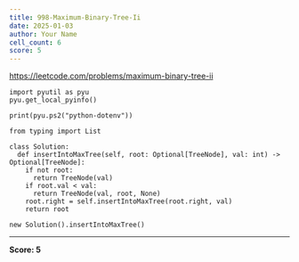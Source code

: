 ```yaml
---
title: 998-Maximum-Binary-Tree-Ii
date: 2025-01-03
author: Your Name
cell_count: 6
score: 5
---
```


https://leetcode.com/problems/maximum-binary-tree-ii


```
import pyutil as pyu
pyu.get_local_pyinfo()
```


```
print(pyu.ps2("python-dotenv"))
```


```
from typing import List
```


```
class Solution:
  def insertIntoMaxTree(self, root: Optional[TreeNode], val: int) -> Optional[TreeNode]:
    if not root:
      return TreeNode(val)
    if root.val < val:
      return TreeNode(val, root, None)
    root.right = self.insertIntoMaxTree(root.right, val)
    return root
```


```
new Solution().insertIntoMaxTree()
```


---
**Score: 5**